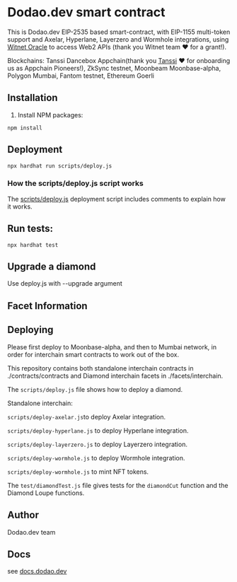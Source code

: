 # Dodao.dev smart contract

This is Dodao.dev EIP-2535 based smart-contract, with EIP-1155 multi-token support and Axelar, Hyperlane, Layerzero and Wormhole integrations, using [Witnet Oracle](https://witnet.io) to access Web2 APIs (thank you Witnet team ❤️ for a grant!).

Blockchains: Tanssi Dancebox Appchain(thank you [Tanssi](https://www.tanssi.network/) ❤️ for onboarding us as Appchain Pioneers!), ZkSync testnet, Moonbeam Moonbase-alpha, Polygon Mumbai, Fantom testnet, Ethereum Goerli


## Installation

1. Install NPM packages:
```console
npm install
```

## Deployment

```console
npx hardhat run scripts/deploy.js
```

### How the scripts/deploy.js script works

The [scripts/deploy.js](scripts/deploy.js) deployment script includes comments to explain how it works.

## Run tests:
```console
npx hardhat test
```

## Upgrade a diamond

Use deploy.js with --upgrade argument

## Facet Information

## Deploying

Please first deploy to Moonbase-alpha, and then to Mumbai network, in order for interchain smart contracts to work out of the box.

This repository contains both standalone interchain contracts in ./contracts/contracts and Diamond interchain facets in ./facets/interchain.

The `scripts/deploy.js` file shows how to deploy a diamond.

Standalone interchain:

`scripts/deploy-axelar.js`to deploy Axelar integration.

`scripts/deploy-hyperlane.js` to deploy Hyperlane integration.

`scripts/deploy-layerzero.js` to deploy Layerzero integration.

`scripts/deploy-wormhole.js` to deploy Wormhole integration.

`scripts/deploy-wormhole.js` to mint NFT tokens.

The `test/diamondTest.js` file gives tests for the `diamondCut` function and the Diamond Loupe functions.


## Author

Dodao.dev team

## Docs

see [docs.dodao.dev](https://docs.dodao.dev)